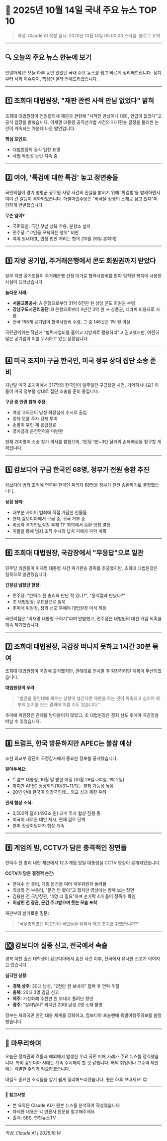 # 📰 2025년 10월 14일 국내 주요 뉴스 TOP 10

> 작성: Claude AI
> 작성 일시: 2025년 10월 14일 00:00:00
> 스타일: 블로그 요약

---

## 🔍 오늘의 주요 뉴스 한눈에 보기

안녕하세요! 오늘 하루 동안 있었던 국내 주요 뉴스를 쉽고 빠르게 정리해드립니다. 정치부터 사회 이슈까지, 핵심만 골라 전해드리겠습니다.

---

## 1️⃣ 조희대 대법원장, "재판 관련 사적 만남 없었다" 밝혀

조희대 대법원장이 전원합의체 재판과 관련해 "사적인 만남이나 대화, 언급이 없었다"고 공식 입장을 밝혔습니다. 이재명 대통령 공직선거법 사건의 파기환송 결정을 둘러싼 논란이 계속되는 가운데 나온 발언입니다.

**핵심 포인트:**
- 대법원장의 공식 입장 표명
- 사법 독립성 논란 지속 중

---

## 2️⃣ 여야, '특검에 대한 특검' 놓고 정면충돌

국민의힘이 경기 양평군 공무원 사망 사건의 진실을 밝히기 위해 '특검법'을 발의하면서 여야 간 갈등이 격화되었습니다. 더불어민주당은 "비극을 정쟁의 소재로 삼고 있다"며 강하게 반발했습니다.

**무슨 일이?**
- 국민의힘: 국감 첫날 상복 착용, 분향소 설치
- 민주당: "고인을 모욕하는 행위" 비판
- 여야 원내대표, 민생 법안 처리는 합의 (10월 26일 본회의)

---

## 3️⃣ 지방 공기업, 주거래은행에서 콘도 회원권까지 받았다

일부 지방 공기업들이 주거래은행 선정 대가로 협력사업비를 받아 임직원 복지에 사용한 사실이 드러났습니다.

**놀라운 사례:**
- **서울교통공사**: A 은행으로부터 31억 6천만 원 상당 콘도 회원권 수령
- **강남구도시관리공단**: B 은행으로부터 4년간 3억 원 → 상품권, 테라피 비용으로 사용
- 전국 168개 공기업이 협력사업비 수령, 그 중 146곳은 1억 원 이상

국민권익위는 작년에 "협력사업비를 줄이고 지방세로 활용하라"고 권고했지만, 여전히 많은 공기업이 이를 무시하고 있는 상황입니다.

---

## 4️⃣ 미국 조지아 구금 한국인, 미국 정부 상대 집단 소송 준비

지난달 미국 조지아에서 317명의 한국인이 일주일간 구금됐던 사건, 기억하시나요? 이들이 미국 정부를 상대로 집단 소송을 준비 중입니다.

**구금 중 인권 침해 주장:**
- 여성 교도관이 남성 화장실에 수시로 출입
- 정체 모를 주사 강제 투여
- 손발이 묶인 채 응급진료
- 영치금과 운전면허증 미반환

현재 200명이 소송 참가 의사를 밝혔으며, 1인당 1만~3만 달러의 손해배상을 청구할 계획입니다.

---

## 5️⃣ 캄보디아 구금 한국인 68명, 정부가 전원 송환 추진

캄보디아 범죄 조직에 연루된 한국인 피의자 68명을 정부가 전원 송환하기로 결정했습니다.

**상황 정리:**
- 대부분 사이버 범죄에 직접 가담한 인물들
- 현재 캄보디아에서 구금 중, 귀국 거부 중
- 위성락 국가안보실장 주재 TF 회의에서 송환 방침 결정
- 이들을 통해 범죄 조직 수사와 납치 피해자 파악 계획

---

## 6️⃣ 조희대 대법원장, 국감장에서 "무응답"으로 일관

민주당 의원들이 이재명 대통령 사건 파기환송 경위를 추궁했지만, 조희대 대법원장은 침묵으로 일관했습니다.

**긴장감 넘쳤던 현장:**
- 민주당: "한덕수 전 총리와 만난 적 있나?", "윤석열과 만났나?"
- 조 대법원장: 무표정으로 침묵
- 추미애 위원장, 정회 선포 후에야 대법원장 이석 허용

국민의힘은 "이재명 대통령 구하기"라며 반발했고, 민주당은 대법원의 대선 개입 의혹을 계속 제기했습니다.

---

## 7️⃣ 조희대 대법원장, 국감장 떠나지 못하고 1시간 30분 묶여

조희대 대법원장이 국감에 출석했지만, 관례대로 인사말 후 퇴장하려던 계획이 무산되었습니다.

**대법원장의 우려:**
> "법관을 증언대에 세우는 상황이 생긴다면 재판을 하는 것이 위축되고 심지어 외부의 눈치를 보는 결과에 이를 수도 있습니다."

추미애 위원장은 관례를 받아들이지 않았고, 조 대법원장은 정회 선포 후에야 국감장을 떠날 수 있었습니다.

---

## 8️⃣ 트럼프, 한국 방문하지만 APEC는 불참 예상

조현 외교부 장관이 국정감사에서 중요한 정보를 공개했습니다.

**알아두세요:**
- 트럼프 대통령, 10월 말 방한 예정 (10월 29일~30일, 1박 2일)
- 하지만 APEC 정상회의(10/31~11/1)는 불참 가능성 높음
- 20년 만에 한국이 의장국인데... 외교 성과 제한 우려

**관세 협상 소식:**
- 3,500억 달러(493조 원) 대미 투자 협상 진행 중
- 미국이 새로운 대안 제시, 현재 검토 단계
- 한미 정상회담까지 협상 계속

---

## 9️⃣ 계엄의 밤, CCTV가 담은 충격적인 장면들

한덕수 전 총리 내란 재판에서 12.3 계엄 당일 대통령실 CCTV 영상이 공개되었습니다.

**CCTV가 담은 결정적 순간:**
- 한덕수 전 총리, 계엄 문건을 여러 국무위원과 돌려봄
- 최상목 전 부총리, "문건 안 봤다"고 했지만 영상에는 함께 보는 장면
- 김용현 전 국방장관, "4명 더 필요"하며 손가락 4개 들어 정족수 확인
- **이상민 전 장관, 문건 주고받으며 웃는 모습 포착**

재판부의 날카로운 질문:
> "국무총리였던 피고인이 국민들을 위해서 어떤 조치를 취했습니까?"

---

## 🔟 캄보디아 실종 신고, 전국에서 속출

경북 예천 출신 대학생이 캄보디아에서 숨진 사건 이후, 전국에서 유사한 신고가 이어지고 있습니다.

**심각한 상황:**
- **경북 상주**: 30대 남성, "2천만 원 보내라" 협박 후 연락 두절
- **충북**: 20대 3명 감금 신고
- **제주**: 가상화폐 수천만 원 보내고 풀려난 청년
- **광주**: "살려달라" 외치던 20대 남성 2명 소재 불명

정부는 재외국민 안전 대응 체계를 강화하고, 캄보디아 프놈펜에 특별여행주의보를 발령했습니다.

---

## 💭 마무리하며

오늘은 정치권의 격돌과 해외에서 발생한 우리 국민 피해 사례가 주요 뉴스를 장식했습니다. 특히 캄보디아 사태는 계속 주시해야 할 것 같습니다. 해외 취업이나 고수익 제안에는 각별한 주의가 필요하겠습니다.

내일도 중요한 소식들을 알기 쉽게 정리해드리겠습니다. 좋은 하루 보내세요! 😊

---

**📌 참고사항**
- 본 요약은 Claude AI가 원본 뉴스를 분석하여 작성했습니다
- 자세한 내용은 각 언론사 원문을 참고해주세요
- 출처: SBS, 연합뉴스TV

---

*작성: Claude AI | 2025.10.14*
